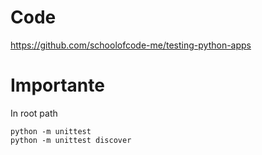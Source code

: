 # Code 

https://github.com/schoolofcode-me/testing-python-apps

# Importante 

In root path 
```
python -m unittest 
python -m unittest discover
```